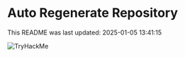 # Auto Regenerate Repository

This README was last updated: 2025-01-05 13:41:15

 ![TryHackMe](https://tryhackme.com/badge/533634)